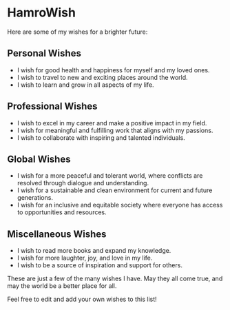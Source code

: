 # HamroWish

Here are some of my wishes for a brighter future:

## Personal Wishes

- I wish for good health and happiness for myself and my loved ones.
- I wish to travel to new and exciting places around the world.
- I wish to learn and grow in all aspects of my life.

## Professional Wishes

- I wish to excel in my career and make a positive impact in my field.
- I wish for meaningful and fulfilling work that aligns with my passions.
- I wish to collaborate with inspiring and talented individuals.

## Global Wishes

- I wish for a more peaceful and tolerant world, where conflicts are resolved through dialogue and understanding.
- I wish for a sustainable and clean environment for current and future generations.
- I wish for an inclusive and equitable society where everyone has access to opportunities and resources.

## Miscellaneous Wishes

- I wish to read more books and expand my knowledge.
- I wish for more laughter, joy, and love in my life.
- I wish to be a source of inspiration and support for others.

These are just a few of the many wishes I have. May they all come true, and may the world be a better place for all.

Feel free to edit and add your own wishes to this list!
